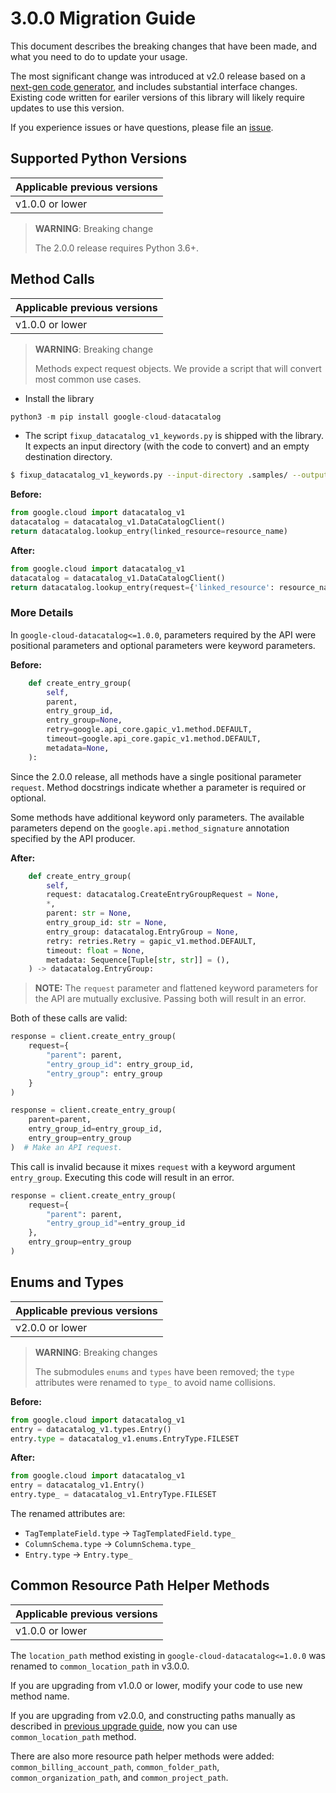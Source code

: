 # 3.0.0 Migration Guide

This document describes the breaking changes that have been made, and what you need to do to update your usage.

The most significant change was introduced at v2.0 release based on a [next-gen code generator](https://github.com/googleapis/gapic-generator-python), and includes substantial interface changes. Existing code written for eariler versions of this library will likely require updates to use this version.

If you experience issues or have questions, please file an [issue](https://github.com/googleapis/python-datacatalog/issues).

## Supported Python Versions

| Applicable previous versions |
|------------------------------|
| v1.0.0 or lower              |

> **WARNING**: Breaking change
> 
> The 2.0.0 release requires Python 3.6+.


## Method Calls

| Applicable previous versions |
|------------------------------|
| v1.0.0 or lower              |

> **WARNING**: Breaking change
>
> Methods expect request objects. We provide a script that will convert most common use cases.

* Install the library

```py
python3 -m pip install google-cloud-datacatalog
```

* The script `fixup_datacatalog_v1_keywords.py` is shipped with the library. It expects
an input directory (with the code to convert) and an empty destination directory.

```sh
$ fixup_datacatalog_v1_keywords.py --input-directory .samples/ --output-directory samples/
```

**Before:**
```py
from google.cloud import datacatalog_v1
datacatalog = datacatalog_v1.DataCatalogClient()
return datacatalog.lookup_entry(linked_resource=resource_name)
```


**After:**
```py
from google.cloud import datacatalog_v1
datacatalog = datacatalog_v1.DataCatalogClient()
return datacatalog.lookup_entry(request={'linked_resource': resource_name})
```

### More Details

In `google-cloud-datacatalog<=1.0.0`, parameters required by the API were positional parameters and optional parameters were keyword parameters.

**Before:**
```py
    def create_entry_group(
        self,
        parent,
        entry_group_id,
        entry_group=None,
        retry=google.api_core.gapic_v1.method.DEFAULT,
        timeout=google.api_core.gapic_v1.method.DEFAULT,
        metadata=None,
    ):
```

Since the 2.0.0 release, all methods have a single positional parameter `request`. Method docstrings indicate whether a parameter is required or optional.

Some methods have additional keyword only parameters. The available parameters depend on the `google.api.method_signature` annotation specified by the API producer.


**After:**
```py
    def create_entry_group(
        self,
        request: datacatalog.CreateEntryGroupRequest = None,
        *,
        parent: str = None,
        entry_group_id: str = None,
        entry_group: datacatalog.EntryGroup = None,
        retry: retries.Retry = gapic_v1.method.DEFAULT,
        timeout: float = None,
        metadata: Sequence[Tuple[str, str]] = (),
    ) -> datacatalog.EntryGroup:
```

> **NOTE:** The `request` parameter and flattened keyword parameters for the API are mutually exclusive.
> Passing both will result in an error.

Both of these calls are valid:

```py
response = client.create_entry_group(
    request={
        "parent": parent,
        "entry_group_id": entry_group_id,
        "entry_group": entry_group
    }
)
```

```py
response = client.create_entry_group(
    parent=parent, 
    entry_group_id=entry_group_id,
    entry_group=entry_group
)  # Make an API request.
```

This call is invalid because it mixes `request` with a keyword argument `entry_group`. Executing this code
will result in an error.

```py
response = client.create_entry_group(
    request={
        "parent": parent,
        "entry_group_id"=entry_group_id
    },
    entry_group=entry_group
)
```



## Enums and Types

| Applicable previous versions |
|:-----------------------------|
| v2.0.0 or lower              |

> **WARNING**: Breaking changes
> 
> The submodules `enums` and `types` have been removed; the `type` attributes were renamed to `type_` to avoid name collisions.

**Before:**
```py
from google.cloud import datacatalog_v1
entry = datacatalog_v1.types.Entry()
entry.type = datacatalog_v1.enums.EntryType.FILESET
```


**After:**
```py
from google.cloud import datacatalog_v1
entry = datacatalog_v1.Entry()
entry.type_ = datacatalog_v1.EntryType.FILESET
```

The renamed attributes are:

* `TagTemplateField.type` -> `TagTemplatedField.type_`
* `ColumnSchema.type` -> `ColumnSchema.type_`
* `Entry.type` -> `Entry.type_`

## Common Resource Path Helper Methods

| Applicable previous versions |
|:-----------------------------|
| v1.0.0 or lower              |

The `location_path` method existing in `google-cloud-datacatalog<=1.0.0` was renamed to `common_location_path` in v3.0.0.

If you are upgrading from v1.0.0 or lower, modify your code to use new method name.

If you are upgrading from v2.0.0, and constructing paths manually as described in [previous upgrade guide](https://github.com/googleapis/python-datacatalog/blob/v2.0.0/UPGRADING.md#project-path-helper-methods), now you can use `common_location_path` method.

There are also more resource path helper methods were added: `common_billing_account_path`, `common_folder_path`, `common_organization_path`, and `common_project_path`.
